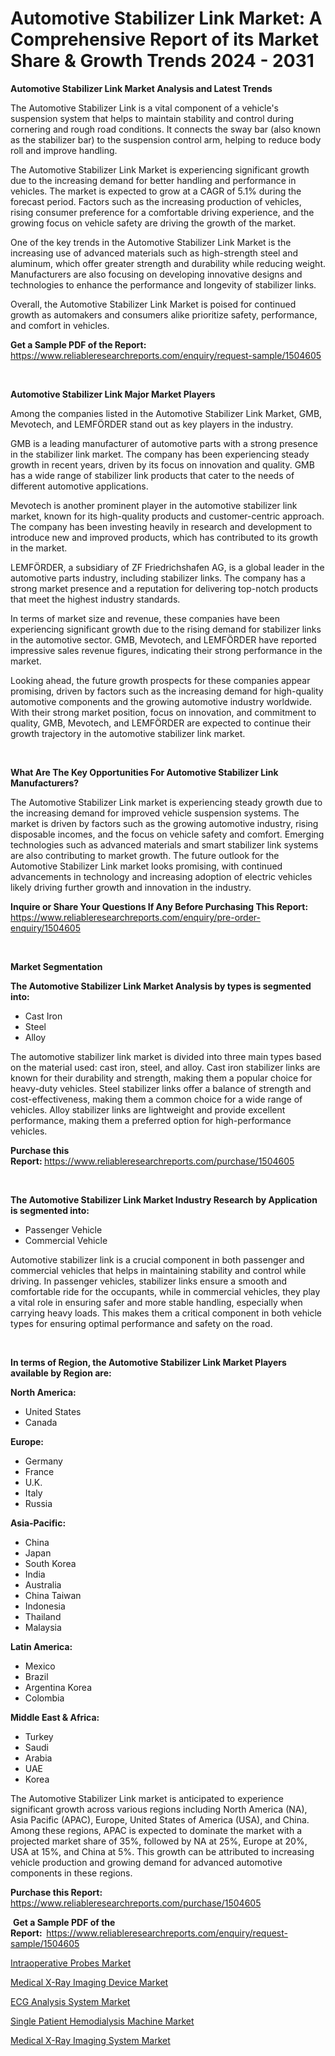 <p><h1>Automotive Stabilizer Link Market: A Comprehensive Report of its Market Share & Growth Trends 2024 - 2031</h1></p><p><strong>Automotive Stabilizer Link Market Analysis and Latest Trends</strong></p>
<p><p>The Automotive Stabilizer Link is a vital component of a vehicle's suspension system that helps to maintain stability and control during cornering and rough road conditions. It connects the sway bar (also known as the stabilizer bar) to the suspension control arm, helping to reduce body roll and improve handling.</p><p>The Automotive Stabilizer Link Market is experiencing significant growth due to the increasing demand for better handling and performance in vehicles. The market is expected to grow at a CAGR of 5.1% during the forecast period. Factors such as the increasing production of vehicles, rising consumer preference for a comfortable driving experience, and the growing focus on vehicle safety are driving the growth of the market.</p><p>One of the key trends in the Automotive Stabilizer Link Market is the increasing use of advanced materials such as high-strength steel and aluminum, which offer greater strength and durability while reducing weight. Manufacturers are also focusing on developing innovative designs and technologies to enhance the performance and longevity of stabilizer links.</p><p>Overall, the Automotive Stabilizer Link Market is poised for continued growth as automakers and consumers alike prioritize safety, performance, and comfort in vehicles.</p></p>
<p><strong>Get a Sample PDF of the Report:&nbsp;</strong> <a href="https://www.reliableresearchreports.com/enquiry/request-sample/1504605">https://www.reliableresearchreports.com/enquiry/request-sample/1504605</a></p>
<p>&nbsp;</p>
<p><strong>Automotive Stabilizer Link Major Market Players</strong></p>
<p><p>Among the companies listed in the Automotive Stabilizer Link Market, GMB, Mevotech, and LEMFÖRDER stand out as key players in the industry.</p><p>GMB is a leading manufacturer of automotive parts with a strong presence in the stabilizer link market. The company has been experiencing steady growth in recent years, driven by its focus on innovation and quality. GMB has a wide range of stabilizer link products that cater to the needs of different automotive applications.</p><p>Mevotech is another prominent player in the automotive stabilizer link market, known for its high-quality products and customer-centric approach. The company has been investing heavily in research and development to introduce new and improved products, which has contributed to its growth in the market.</p><p>LEMFÖRDER, a subsidiary of ZF Friedrichshafen AG, is a global leader in the automotive parts industry, including stabilizer links. The company has a strong market presence and a reputation for delivering top-notch products that meet the highest industry standards.</p><p>In terms of market size and revenue, these companies have been experiencing significant growth due to the rising demand for stabilizer links in the automotive sector. GMB, Mevotech, and LEMFÖRDER have reported impressive sales revenue figures, indicating their strong performance in the market.</p><p>Looking ahead, the future growth prospects for these companies appear promising, driven by factors such as the increasing demand for high-quality automotive components and the growing automotive industry worldwide. With their strong market position, focus on innovation, and commitment to quality, GMB, Mevotech, and LEMFÖRDER are expected to continue their growth trajectory in the automotive stabilizer link market.</p></p>
<p>&nbsp;</p>
<p><strong>What Are The Key Opportunities For Automotive Stabilizer Link Manufacturers?</strong></p>
<p><p>The Automotive Stabilizer Link market is experiencing steady growth due to the increasing demand for improved vehicle suspension systems. The market is driven by factors such as the growing automotive industry, rising disposable incomes, and the focus on vehicle safety and comfort. Emerging technologies such as advanced materials and smart stabilizer link systems are also contributing to market growth. The future outlook for the Automotive Stabilizer Link market looks promising, with continued advancements in technology and increasing adoption of electric vehicles likely driving further growth and innovation in the industry.</p></p>
<p><strong>Inquire or Share Your Questions If Any Before Purchasing This Report:</strong> <a href="https://www.reliableresearchreports.com/enquiry/pre-order-enquiry/1504605">https://www.reliableresearchreports.com/enquiry/pre-order-enquiry/1504605</a></p>
<p>&nbsp;</p>
<p><strong>Market Segmentation</strong></p>
<p><strong>The Automotive Stabilizer Link Market Analysis by types is segmented into:</strong></p>
<p><ul><li>Cast Iron</li><li>Steel</li><li>Alloy</li></ul></p>
<p><p>The automotive stabilizer link market is divided into three main types based on the material used: cast iron, steel, and alloy. Cast iron stabilizer links are known for their durability and strength, making them a popular choice for heavy-duty vehicles. Steel stabilizer links offer a balance of strength and cost-effectiveness, making them a common choice for a wide range of vehicles. Alloy stabilizer links are lightweight and provide excellent performance, making them a preferred option for high-performance vehicles.</p></p>
<p><strong>Purchase this Report:&nbsp;</strong><a href="https://www.reliableresearchreports.com/purchase/1504605">https://www.reliableresearchreports.com/purchase/1504605</a></p>
<p>&nbsp;</p>
<p><strong>The Automotive Stabilizer Link Market Industry Research by Application is segmented into:</strong></p>
<p><ul><li>Passenger Vehicle</li><li>Commercial Vehicle</li></ul></p>
<p><p>Automotive stabilizer link is a crucial component in both passenger and commercial vehicles that helps in maintaining stability and control while driving. In passenger vehicles, stabilizer links ensure a smooth and comfortable ride for the occupants, while in commercial vehicles, they play a vital role in ensuring safer and more stable handling, especially when carrying heavy loads. This makes them a critical component in both vehicle types for ensuring optimal performance and safety on the road.</p></p>
<p>&nbsp;</p>
<p><strong>In terms of Region, the Automotive Stabilizer Link Market Players available by Region are:</strong></p>
<p>
    <p> <strong> North America: </strong>
        <ul>
            <li>United States</li>
            <li>Canada</li>
        </ul>
        </p> 
    <p> <strong> Europe: </strong>
        <ul>
            <li>Germany</li>
            <li>France</li>
            <li>U.K.</li>
            <li>Italy</li>
            <li>Russia</li>
        </ul>
        </p> 
    <p> <strong> Asia-Pacific: </strong>
        <ul>
            <li>China</li>
            <li>Japan</li>
            <li>South Korea</li>
            <li>India</li>
            <li>Australia</li>
            <li>China Taiwan</li>
            <li>Indonesia</li>
            <li>Thailand</li>
            <li>Malaysia</li>
        </ul>
        </p> 
    <p> <strong> Latin America: </strong>
        <ul>
            <li>Mexico</li>
            <li>Brazil</li>
            <li>Argentina Korea</li>
            <li>Colombia</li>
        </ul>
        </p> 
    <p> <strong> Middle East & Africa: </strong>
        <ul>
            <li>Turkey</li>
            <li>Saudi</li>
            <li>Arabia</li>
            <li>UAE</li>
            <li>Korea</li>
        </ul>
    </p>
    </p>
<p><p>The Automotive Stabilizer Link market is anticipated to experience significant growth across various regions including North America (NA), Asia Pacific (APAC), Europe, United States of America (USA), and China. Among these regions, APAC is expected to dominate the market with a projected market share of 35%, followed by NA at 25%, Europe at 20%, USA at 15%, and China at 5%. This growth can be attributed to increasing vehicle production and growing demand for advanced automotive components in these regions.</p></p>
<p><strong>Purchase this Report: </strong><a href="https://www.reliableresearchreports.com/purchase/1504605">https://www.reliableresearchreports.com/purchase/1504605</a></p>
<p>&nbsp;<strong>Get a Sample PDF of the Report:&nbsp;&nbsp;</strong><a href="https://www.reliableresearchreports.com/enquiry/request-sample/1504605">https://www.reliableresearchreports.com/enquiry/request-sample/1504605</a></p>
<p><strong></strong></p>
<p><p><a href="https://medium.com/@nayelibosco/intraoperative-probes-market-size-market-outlook-and-market-forecast-2024-to-2031-2812da8e984f">Intraoperative Probes Market</a></p><p><a href="https://medium.com/p/c6fcc6a9067b/edit">Medical X-Ray Imaging Device Market</a></p><p><a href="https://medium.com/@nelsonhauck/ecg-analysis-system-market-report-reveals-the-latest-trends-and-growth-opportunities-of-this-market-a62ecc305974">ECG Analysis System Market</a></p><p><a href="https://medium.com/@nelsonhauck/single-patient-hemodialysis-machine-market-report-reveals-the-latest-trends-and-growth-963d8bdb5977">Single Patient Hemodialysis Machine Market</a></p><p><a href="https://medium.com/@geoanderson1978/medical-x-ray-imaging-system-market-competitive-analysis-market-trends-and-forecast-to-2031-01e710e826b7">Medical X-Ray Imaging System Market</a></p></p>